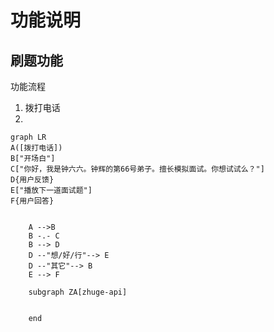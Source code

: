 # 功能说明

## 刷题功能
功能流程
1. 拨打电话
2. 


```mermaid
graph LR
A([拨打电话])
B["开场白"]
C["你好，我是钟六六。钟辉的第66号弟子。擅长模拟面试。你想试试么？"]
D{用户反馈}
E["播放下一道面试题"]
F{用户回答}


    A -->B
    B -.- C
    B --> D
    D --"想/好/行"--> E
    D --"其它"--> B
    E --> F

    subgraph ZA[zhuge-api]


    end
```
